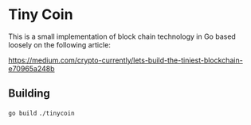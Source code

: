 # Tiny Coin
This is a small implementation of block chain technology in Go based loosely on the following article:

https://medium.com/crypto-currently/lets-build-the-tiniest-blockchain-e70965a248b

## Building
`go build`
`./tinycoin`

